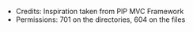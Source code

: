 * Credits: Inspiration taken from PIP MVC Framework
* Permissions: 701 on the directories, 604 on the files
